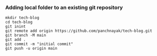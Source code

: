 ### Adding local folder to an existing git repository

```
mkdir tech-blog
cd tech-blog
git inint
git remote add origin https://github.com/panchnayak/tech-blog.git 
git branch -M main
git add .
git commit -m "initial commit"
git push -u origin main
```

